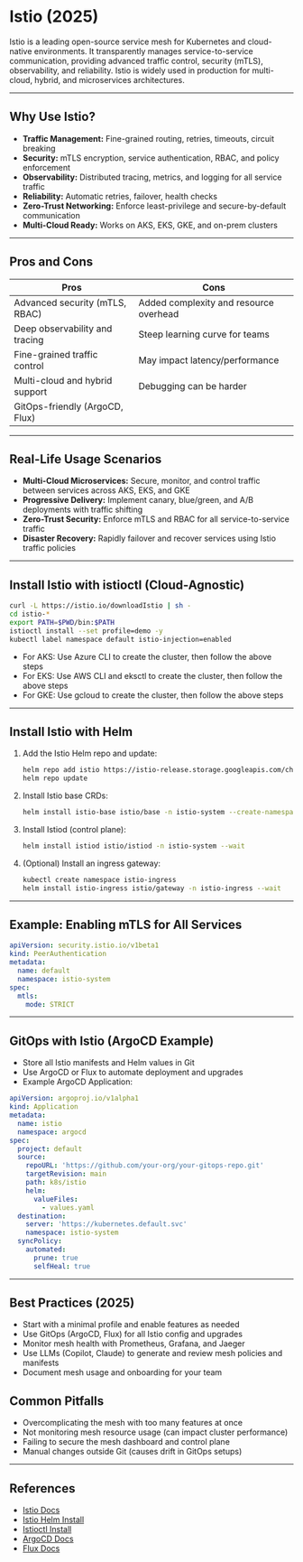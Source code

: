 # Istio (2025)

Istio is a leading open-source service mesh for Kubernetes and cloud-native environments. It transparently manages service-to-service communication, providing advanced traffic control, security (mTLS), observability, and reliability. Istio is widely used in production for multi-cloud, hybrid, and microservices architectures.

---

## Why Use Istio?
- **Traffic Management:** Fine-grained routing, retries, timeouts, circuit breaking
- **Security:** mTLS encryption, service authentication, RBAC, and policy enforcement
- **Observability:** Distributed tracing, metrics, and logging for all service traffic
- **Reliability:** Automatic retries, failover, health checks
- **Zero-Trust Networking:** Enforce least-privilege and secure-by-default communication
- **Multi-Cloud Ready:** Works on AKS, EKS, GKE, and on-prem clusters

---

## Pros and Cons
| Pros | Cons |
|------|------|
| Advanced security (mTLS, RBAC) | Added complexity and resource overhead |
| Deep observability and tracing | Steep learning curve for teams |
| Fine-grained traffic control | May impact latency/performance |
| Multi-cloud and hybrid support | Debugging can be harder |
| GitOps-friendly (ArgoCD, Flux) | |

---

## Real-Life Usage Scenarios
- **Multi-Cloud Microservices:** Secure, monitor, and control traffic between services across AKS, EKS, and GKE
- **Progressive Delivery:** Implement canary, blue/green, and A/B deployments with traffic shifting
- **Zero-Trust Security:** Enforce mTLS and RBAC for all service-to-service traffic
- **Disaster Recovery:** Rapidly failover and recover services using Istio traffic policies

---

## Install Istio with istioctl (Cloud-Agnostic)

```bash
curl -L https://istio.io/downloadIstio | sh -
cd istio-*
export PATH=$PWD/bin:$PATH
istioctl install --set profile=demo -y
kubectl label namespace default istio-injection=enabled
```
- For AKS: Use Azure CLI to create the cluster, then follow the above steps
- For EKS: Use AWS CLI and eksctl to create the cluster, then follow the above steps
- For GKE: Use gcloud to create the cluster, then follow the above steps

---

## Install Istio with Helm

1. Add the Istio Helm repo and update:
   ```sh
   helm repo add istio https://istio-release.storage.googleapis.com/charts
   helm repo update
   ```
2. Install Istio base CRDs:
   ```sh
   helm install istio-base istio/base -n istio-system --create-namespace --set defaultRevision=default
   ```
3. Install Istiod (control plane):
   ```sh
   helm install istiod istio/istiod -n istio-system --wait
   ```
4. (Optional) Install an ingress gateway:
   ```sh
   kubectl create namespace istio-ingress
   helm install istio-ingress istio/gateway -n istio-ingress --wait
   ```

---

## Example: Enabling mTLS for All Services

```yaml
apiVersion: security.istio.io/v1beta1
kind: PeerAuthentication
metadata:
  name: default
  namespace: istio-system
spec:
  mtls:
    mode: STRICT
```

---

## GitOps with Istio (ArgoCD Example)
- Store all Istio manifests and Helm values in Git
- Use ArgoCD or Flux to automate deployment and upgrades
- Example ArgoCD Application:
```yaml
apiVersion: argoproj.io/v1alpha1
kind: Application
metadata:
  name: istio
  namespace: argocd
spec:
  project: default
  source:
    repoURL: 'https://github.com/your-org/your-gitops-repo.git'
    targetRevision: main
    path: k8s/istio
    helm:
      valueFiles:
        - values.yaml
  destination:
    server: 'https://kubernetes.default.svc'
    namespace: istio-system
  syncPolicy:
    automated:
      prune: true
      selfHeal: true
```

---

## Best Practices (2025)
- Start with a minimal profile and enable features as needed
- Use GitOps (ArgoCD, Flux) for all Istio config and upgrades
- Monitor mesh health with Prometheus, Grafana, and Jaeger
- Use LLMs (Copilot, Claude) to generate and review mesh policies and manifests
- Document mesh usage and onboarding for your team

## Common Pitfalls
- Overcomplicating the mesh with too many features at once
- Not monitoring mesh resource usage (can impact cluster performance)
- Failing to secure the mesh dashboard and control plane
- Manual changes outside Git (causes drift in GitOps setups)

---

## References
- [Istio Docs](https://istio.io/latest/docs/)
- [Istio Helm Install](https://istio.io/latest/docs/setup/install/helm/)
- [Istioctl Install](https://istio.io/latest/docs/setup/install/istioctl/)
- [ArgoCD Docs](https://argo-cd.readthedocs.io/)
- [Flux Docs](https://fluxcd.io/docs/)
